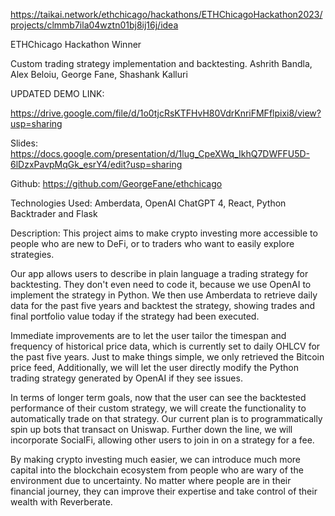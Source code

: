 https://taikai.network/ethchicago/hackathons/ETHChicagoHackathon2023/projects/clmmb7ila04wztn01bj8ij16j/idea

ETHChicago Hackathon Winner

Custom trading strategy implementation and backtesting. Ashrith Bandla, Alex Beloiu, George Fane, Shashank Kalluri

UPDATED DEMO LINK:

https://drive.google.com/file/d/1o0tjcRsKTFHvH80VdrKnriFMFflpixi8/view?usp=sharing



Slides: https://docs.google.com/presentation/d/1lug_CpeXWq_IkhQ7DWFFU5D-6lDzxPavpMqGk_esrY4/edit?usp=sharing

Github: https://github.com/GeorgeFane/ethchicago

Technologies Used: Amberdata, OpenAI ChatGPT 4, React, Python Backtrader and Flask

Description: This project aims to make crypto investing more accessible to people who are new to DeFi, or to traders who want to easily explore strategies.

Our app allows users to describe in plain language a trading strategy for backtesting. They don't even need to code it, because we use OpenAI to implement the strategy in Python. We then use Amberdata to retrieve daily data for the past five years and backtest the strategy, showing trades and final portfolio value today if the strategy had been executed.

Immediate improvements are to let the user tailor the timespan and frequency of historical price data, which is currently set to daily OHLCV for the past five years. Just to make things simple, we only retrieved the Bitcoin price feed, Additionally, we will let the user directly modify the Python trading strategy generated by OpenAI if they see issues.

In terms of longer term goals, now that the user can see the backtested performance of their custom strategy, we will create the functionality to automatically trade on that strategy. Our current plan is to programmatically spin up bots that transact on Uniswap. Further down the line, we will incorporate SocialFi, allowing other users to join in on a strategy for a fee.

By making crypto investing much easier, we can introduce much more capital into the blockchain ecosystem from people who are wary of the environment due to uncertainty. No matter where people are in their financial journey, they can improve their expertise and take control of their wealth with Reverberate.
